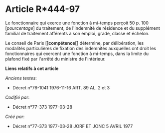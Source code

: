 # Article R*444-97

Le fonctionnaire qui exerce une fonction à mi-temps perçoit 50 p. 100 [*pourcentage*] du traitement, de l'indemnité de
résidence et du supplément familial de traitement afférents à son emploi, grade, classe et échelon.

Le conseil de Paris [**]compétence[**] détermine, par délibération, les modalités particulières de fixation des indemnités
auxquelles ont droit les fonctionnaires qui exercent une fonction à mi-temps, dans la limite du plafond fixé par l'arrêté du
ministre de l'intérieur.

**Liens relatifs à cet article**

_Anciens textes_:

  - Décret n°76-1041 1976-11-16 ART. 89 AL. 2 et 3

_Codifié par_:

  - Décret n°77-373 1977-03-28

_Créé par_:

  - Décret n°77-373 1977-03-28 JORF ET JONC 5 AVRIL 1977
